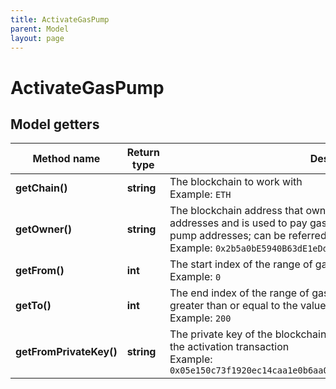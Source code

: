 ```yaml
---
title: ActivateGasPump
parent: Model
layout: page
---
```


# ActivateGasPump

## Model getters

Method name | Return type | Description | Notes
------------ | ------------- | ------------- | -------------
**getChain()** | **string** | The blockchain to work with <br>Example: `ETH` |
**getOwner()** | **string** | The blockchain address that owns the precalculated gas pump addresses and is used to pay gas fees for operations made on the gas pump addresses; can be referred to as "master address" <br>Example: `0x2b5a0bE5940B63dE1eDdCCCa7bd977357e2488eD` |
**getFrom()** | **int** | The start index of the range of gas pump addresses to activate <br>Example: `0` |
**getTo()** | **int** | The end index of the range of gas pump addresses to activate; must be greater than or equal to the value in the <code>from</code> parameter <br>Example: `200` |
**getFromPrivateKey()** | **string** | The private key of the blockchain address that will pay the gas fee for the activation transaction <br>Example: `0x05e150c73f1920ec14caa1e0b6aa09940899678051a78542840c2668ce5080c2` |

